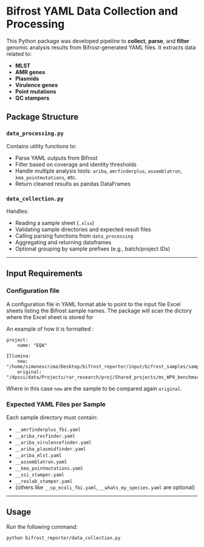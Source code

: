 # Bifrost YAML Data Collection and Processing

This Python package was developed pipeline to **collect**, **parse**, and **filter** genomic analysis results from Bifrost-generated YAML files. It extracts data related to:

- **MLST**
- **AMR genes**
- **Plasmids**
- **Virulence genes**
- **Point mutations**
- **QC stampers**



## Package Structure

### `data_processing.py`

Contains utility functions to:
- Parse YAML outputs from Bifrost
- Filter based on coverage and identity thresholds
- Handle multiple analysis tools: `ariba`, `amrfinderplus`, `assemblatron`, `kma_pointmutations`, etc.
- Return cleaned results as pandas DataFrames



### `data_collection.py`

Handles:
- Reading a sample sheet (`.xlsx`)
- Validating sample directories and expected result files
- Calling parsing functions from `data_processing`
- Aggregating and returning dataframes
- Optional grouping by sample prefixes (e.g., batch/project IDs)

---

## Input Requirements

###  Configuration file

A configuration file in YAML format able to point to the input file Excel sheets listing the Bifrost sample names.
The package will scan the dictory where the Excel sheet is stored for 

An example of how it is formatted :

```
project:
    name: "EQA"

Illumina:
    new:  "/home/simonescrima/Desktop/bifrost_reporter/input/bifrost_samples/sample_sheet.xlsx"
    original:  "/dpssi/data/Projects/rar_research/proj/Shared_projects/ms_WP9_benchmark/Illumina_original/sample_sheet.xlsx"
```

Where in this case `new` are the sample to be compared again `original`.

### Expected YAML Files per Sample

Each sample directory must contain:

- `__amrfinderplus_fbi.yaml`
- `__ariba_resfinder.yaml`
- `__ariba_virulencefinder.yaml`
- `__ariba_plasmidfinder.yaml`
- `__ariba_mlst.yaml`
- `__assemblatron.yaml`
- `__kma_pointmutations.yaml`
- `__ssi_stamper.yaml`
- `__reslab_stamper.yaml`
- (others like `__sp_ecoli_fbi.yaml`, `__whats_my_species.yaml` are optional)

---

## Usage

Run the following command:
```
python bifrost_reporter/data_collection.py
```



